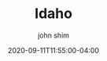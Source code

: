 ---
date: 2020-09-11T11:55:00-04:00
title: "Idaho"
seo_title: "Contact Idaho Governor"
description: Contact Idaho Governor
author: john shim
url: /idaho/
weight: 1
---